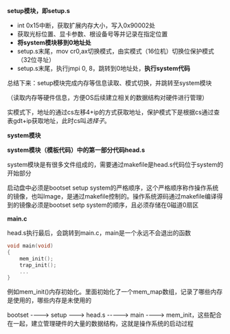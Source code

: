 **setup模块，即setup.s**

- int 0x15中断，获取扩展内存大小，写入0x90002处
- 获取光标位置、显卡参数、根设备号等并记录在指定位置
- **将system模块移到0地址处**
- setup.s末尾，mov cr0,ax切换模式，由实模式（16位机）切换位保护模式（32位寻址）
- setup.s末尾，执行jmpi 0, 8，跳转到0地址处，**执行system代码**

总结下来：setup模块完成内存等信息读取、模式切换，并跳转至system模块

（读取内存等硬件信息，方便OS后续建立相关的数据结构对硬件进行管理）

实模式下，地址的通过cs左移4+ip的方式获取地址，保护模式下是根据cs通过查表gdt+ip获取地址，此时cs叫*选择子*。



**system模块**

**system模块（模板代码）中的第一部分代码head.s**

system模块是有很多文件组成的，需要通过makefile是head.s代码位于system的开始部分

启动盘中必须是bootset setup system的严格顺序，这个严格顺序称作操作系统的镜像，也叫Image，是通过makefile控制的。操作系统源码通过makefile编译得到的镜像必须是bootset setp system的顺序，且必须存储在0磁道0扇区



**main.c**

head.s执行最后，会跳转到main.c，main是一个永远不会退出的函数

```c
void main(void)
{
    mem_init();
    trap_init();
    ...
}
```

例如mem_init()内存初始化。里面初始化了一个mem_map数组，记录了哪些内存是使用的，哪些内存是未使用的





bootset  ---->   setup --->    head.s -----> main ----> mem_init，这些配合在一起，建立管理硬件的大量的数据结构，这就是操作系统的启动过程